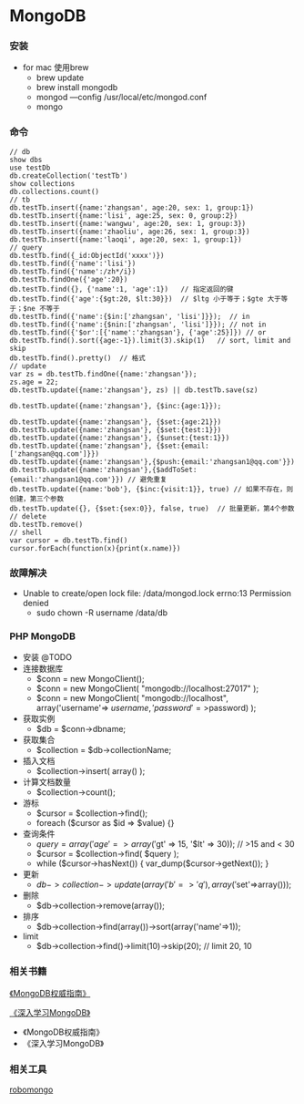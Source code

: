 MongoDB
====================

### 安装
* for mac 使用brew
  - brew update
  - brew install mongodb
  - mongod —config /usr/local/etc/mongod.conf
  - mongo

### 命令
    // db
    show dbs
    use testDb
    db.createCollection('testTb')
    show collections
    db.collections.count()
    // tb
    db.testTb.insert({name:'zhangsan', age:20, sex: 1, group:1})
    db.testTb.insert({name:'lisi', age:25, sex: 0, group:2})
    db.testTb.insert({name:'wangwu', age:20, sex: 1, group:3})
    db.testTb.insert({name:'zhaoliu', age:26, sex: 1, group:3})
    db.testTb.insert({name:'laoqi', age:20, sex: 1, group:1})
    // query
    db.testTb.find({_id:ObjectId('xxxx')})
    db.testTb.find({'name':'lisi'})
    db.testTb.find({'name':/zh*/i})
    db.testTb.findOne({'age':20})    
    db.testTb.find({}, {'name':1, 'age':1})   // 指定返回的键
    db.testTb.find({'age':{$gt:20, $lt:30}})  // $ltg 小于等于；$gte 大于等于；$ne 不等于
    db.testTb.find({'name':{$in:['zhangsan', 'lisi']}});  // in
    db.testTb.find({'name':{$nin:['zhangsan', 'lisi']}}); // not in
    db.testTb.find({'$or':[{'name':'zhangsan'}, {'age':25}]}) // or
    db.testTb.find().sort({age:-1}).limit(3).skip(1)   // sort, limit and skip
    db.testTb.find().pretty()  // 格式
    // update
    var zs = db.testTb.findOne({name:'zhangsan'});
    zs.age = 22;
    db.testTb.update({name:'zhangsan'}, zs) || db.testTb.save(sz)
    
    db.testTb.update({name:'zhangsan'}, {$inc:{age:1}});
    
    db.testTb.update({name:'zhangsan'}, {$set:{age:21}})
    db.testTb.update({name:'zhangsan'}, {$set:{test:1}})
    db.testTb.update({name:'zhangsan'}, {$unset:{test:1}})
    db.testTb.update({name:'zhangsan'}, {$set:{email:['zhangsan@qq.com']}})
    db.testTb.update({name:'zhangsan'},{$push:{email:'zhangsan1@qq.com'}})
    db.testTb.update({name:'zhangsan'},{$addToSet:{email:'zhangsan1@qq.com'}}) // 避免重复
    db.testTb.update({name:'bob'}, {$inc:{visit:1}}, true) // 如果不存在，则创建，第三个参数
    db.testTb.update({}, {$set:{sex:0}}, false, true)  // 批量更新，第4个参数
    // delete
    db.testTb.remove()
    // shell
    var cursor = db.testTb.find()
    cursor.forEach(function(x){print(x.name)})
    

### 故障解决
* Unable to create/open lock file: /data/mongod.lock errno:13 Permission denied
  - sudo chown -R username /data/db

### PHP MongoDB
* 安装 @TODO
* 连接数据库
  - $conn = new MongoClient();
  - $conn = new MongoClient( "mongodb://localhost:27017" );
  - $conn = new MongoClient( "mongodb://localhost", array('username'=> $username, 'password'=>$password) );
* 获取实例
  - $db = $conn->dbname;
* 获取集合
  - $collection = $db->collectionName;
* 插入文档
  - $collection->insert( array() );
* 计算文档数量
  - $collection->count();
* 游标
  - $cursor = $collection->find();
  - foreach ($cursor as $id => $value) {}
* 查询条件
  - $query = array('age' => array('$gt' => 15, '$lt' => 30));  // >15 and < 30
  - $cursor = $collection->find( $query );
  - while ($cursor->hasNext()) {
        var_dump($cursor->getNext());
    } 
* 更新
  - $db->collection->update(array('b'=>'q'), array('$set'=>array()));
* 删除
  - $db->collection->remove(array());
* 排序
  - $db->collection->find(array())->sort(array('name'=>1));
* limit
  - $db->collection->find()->limit(10)->skip(20);  // limit 20, 10


### 相关书籍

[《MongoDB权威指南》](http://book.douban.com/subject/6068947/)

[《深入学习MongoDB》](http://book.douban.com/subject/10439364/)


* 《MongoDB权威指南》
* 《深入学习MongoDB》

### 相关工具
[robomongo](http://www.robomongo.org/)

